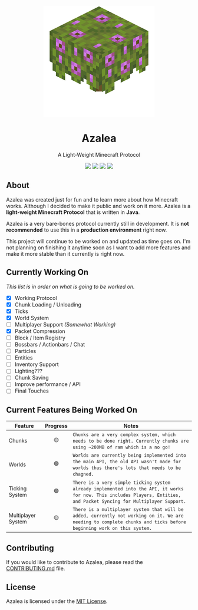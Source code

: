 <div align="center">
    <img src="./images/Flowering_Azalea_BE1.webp">
    <h1>Azalea</h1>
    <p>A Light-Weight Minecraft Protocol</p>
    <div>
        <img src="https://img.shields.io/github/license/Outspending/Azalea">
        <img src="https://img.shields.io/github/repo-size/Outspending/Azalea">
        <img src="https://img.shields.io/github/stars/Outspending/Azalea">
        <img src="https://img.shields.io/github/last-commit/Outspending/Azalea/main">
    </div>
</div>

## About

Azalea was created just for fun and to learn more about how Minecraft works.
Although I decided to make it public and work on it more.
Azalea is a **light-weight Minecraft Protocol** that is written in **Java**.

Azalea is a very bare-bones protocol currently still in development.
It is **not recommended** to use this in a **production environment** right now.

This project will continue to be worked on and updated as time goes on.
I'm not planning on finishing it anytime soon as I want to add more features and make it more stable than it currently is right now.

## Currently Working On

*This list is in order on what is going to be worked on.*

- [x] Working Protocol
- [x] Chunk Loading / Unloading
- [x] Ticks
- [x] World System
- [ ] Multiplayer Support *(Somewhat Working)*
- [x] Packet Compression
- [ ] Block / Item Registry
- [ ] Bossbars / Actionbars / Chat
- [ ] Particles
- [ ] Entities
- [ ] Inventory Support
- [ ] Lighting???
- [ ] Chunk Saving
- [ ] Improve performance / API
- [ ] Final Touches

## Current Features Being Worked On

| Feature            | Progress | Notes                                                                                                                                                                    |
|--------------------|:--------:|--------------------------------------------------------------------------------------------------------------------------------------------------------------------------|
| Chunks             |    🟡    | `Chunks are a very complex system, which needs to be done right. Currently chunks are using ~200MB of ram which is a no go!`                                             |
| Worlds             |    🟢    | `Worlds are currently being implemented into the main API, the old API wasn't made for worlds thus there's lots that needs to be chagned.`                               |
| Ticking System     |    🟢    | `There is a very simple ticking system already implemented into the API, it works for now. This includes Players, Entities, and Packet Syncing for Multiplayer Support.` |
| Multiplayer System |   🟡   | `There is a multiplayer system that will be added, currently not working on it. We are needing to complete chunks and ticks before beginning work on this system.`       |

## Contributing

If you would like to contribute to Azalea, please read the [CONTRIBUTING.md](./CONTRIBUTING.md) file.

## License

Azalea is licensed under the [MIT License](./LICENSE).

